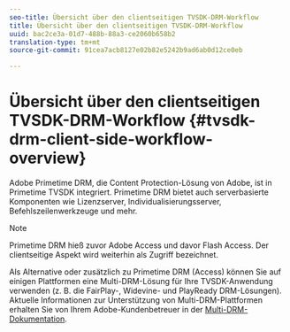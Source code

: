 ```yaml
---
seo-title: Übersicht über den clientseitigen TVSDK-DRM-Workflow
title: Übersicht über den clientseitigen TVSDK-DRM-Workflow
uuid: bac2ce3a-01d7-488b-88a3-ce2060b658b2
translation-type: tm+mt
source-git-commit: 91cea7acb8127e02b82e5242b9ad6ab0d12ce0eb

---
```



# Übersicht über den clientseitigen TVSDK-DRM-Workflow {#tvsdk-drm-client-side-workflow-overview}

Adobe Primetime DRM, die Content Protection-Lösung von Adobe, ist in Primetime TVSDK integriert. Primetime DRM bietet auch serverbasierte Komponenten wie Lizenzserver, Individualisierungsserver, Befehlszeilenwerkzeuge und mehr.

>[!NOTE]
>
>Primetime DRM hieß zuvor Adobe Access und davor Flash Access. Der clientseitige Aspekt wird weiterhin als Zugriff bezeichnet.

Als Alternative oder zusätzlich zu Primetime DRM (Access) können Sie auf einigen Plattformen eine Multi-DRM-Lösung für Ihre TVSDK-Anwendung verwenden (z. B. die FairPlay-, Widevine- und PlayReady DRM-Lösungen). Aktuelle Informationen zur Unterstützung von Multi-DRM-Plattformen erhalten Sie von Ihrem Adobe-Kundenbetreuer in der [Multi-DRM-Dokumentation](../multi-drm-workflows/title-page/overview.md).

